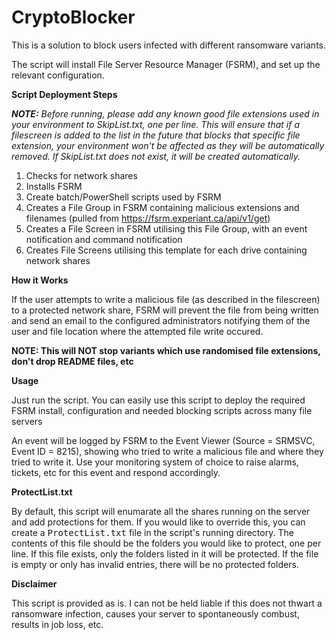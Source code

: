 CryptoBlocker
==============

This is a solution to block users infected with different ransomware variants.

The script will install File Server Resource Manager (FSRM), and set up the relevant configuration.

<b>Script Deployment Steps</b>

<i><b>NOTE:</b> Before running, please add any known good file extensions used in your environment to SkipList.txt, one per line.  This will ensure that if a filescreen is added to the list in the future that blocks that specific file extension, your environment won't be affected as they will be automatically removed.  If SkipList.txt does not exist, it will be created automatically.</i>

1. Checks for network shares
2. Installs FSRM
3. Create batch/PowerShell scripts used by FSRM
4. Creates a File Group in FSRM containing malicious extensions and filenames (pulled from https://fsrm.experiant.ca/api/v1/get)
5. Creates a File Screen in FSRM utilising this File Group, with an event notification and command notification
6. Creates File Screens utilising this template for each drive containing network shares

<b> How it Works</b>

If the user attempts to write a malicious file (as described in the filescreen) to a protected network share, FSRM will prevent the file from being written and send an email to the configured administrators notifying them of the user and file location where the attempted file write occured.

<b>NOTE: This will NOT stop variants which use randomised file extensions, don't drop README files, etc</b>

<b>Usage</b>

Just run the script.  You can easily use this script to deploy the required FSRM install, configuration and needed blocking scripts across many file servers

An event will be logged by FSRM to the Event Viewer (Source = SRMSVC, Event ID = 8215), showing who tried to write a malicious file and where they tried to write it. Use your monitoring system of choice to raise alarms, tickets, etc for this event and respond accordingly.

<b>ProtectList.txt</b>

By default, this script will enumarate all the shares running on the server and add protections for them. If you would like to override this, you can create a <tt>ProtectList.txt</tt> file in the script's running directory. The contents of this file should be the folders you would like to protect, one per line. If this file exists, only the folders listed in it will be protected. If the file is empty or only has invalid entries, there will be no protected folders.

<b>Disclaimer</b>

This script is provided as is.  I can not be held liable if this does not thwart a ransomware infection, causes your server to spontaneously combust, results in job loss, etc.
